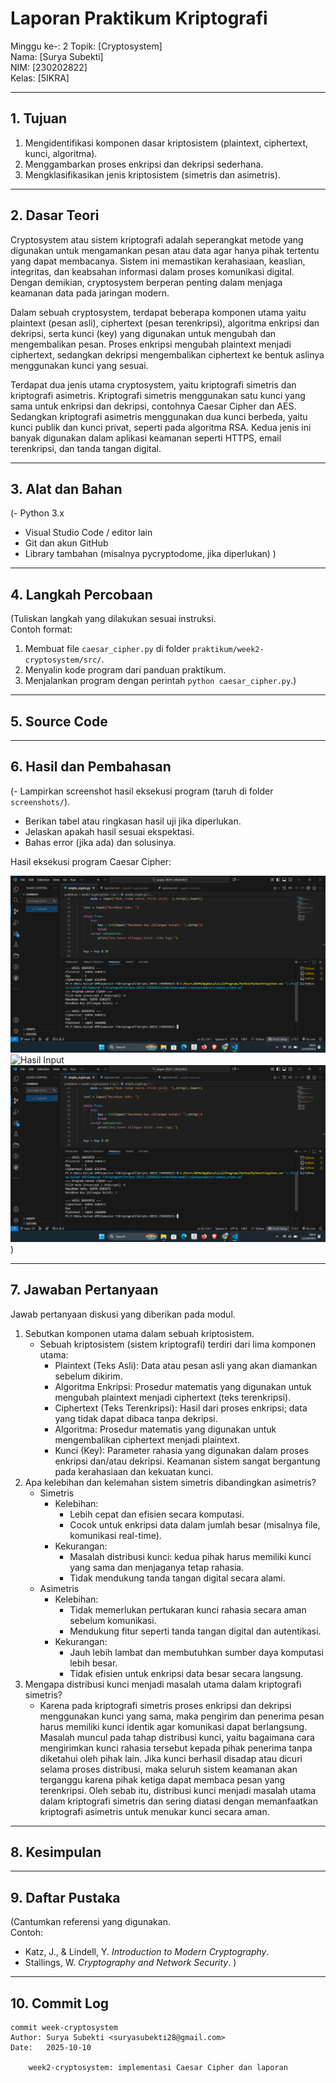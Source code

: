 # Laporan Praktikum Kriptografi
Minggu ke-: 2
Topik: [Cryptosystem]  
Nama: [Surya Subekti]  
NIM: [230202822]  
Kelas: [5IKRA]  

---

## 1. Tujuan

1. Mengidentifikasi komponen dasar kriptosistem (plaintext, ciphertext, kunci, algoritma).  
2. Menggambarkan proses enkripsi dan dekripsi sederhana.  
3. Mengklasifikasikan jenis kriptosistem (simetris dan asimetris). 

---

## 2. Dasar Teori
Cryptosystem atau sistem kriptografi adalah seperangkat metode yang digunakan untuk mengamankan pesan atau data agar hanya pihak tertentu yang dapat membacanya. Sistem ini memastikan kerahasiaan, keaslian, integritas, dan keabsahan informasi dalam proses komunikasi digital. Dengan demikian, cryptosystem berperan penting dalam menjaga keamanan data pada jaringan modern.

Dalam sebuah cryptosystem, terdapat beberapa komponen utama yaitu plaintext (pesan asli), ciphertext (pesan terenkripsi), algoritma enkripsi dan dekripsi, serta kunci (key) yang digunakan untuk mengubah dan mengembalikan pesan. Proses enkripsi mengubah plaintext menjadi ciphertext, sedangkan dekripsi mengembalikan ciphertext ke bentuk aslinya menggunakan kunci yang sesuai.

Terdapat dua jenis utama cryptosystem, yaitu kriptografi simetris dan kriptografi asimetris. Kriptografi simetris menggunakan satu kunci yang sama untuk enkripsi dan dekripsi, contohnya Caesar Cipher dan AES. Sedangkan kriptografi asimetris menggunakan dua kunci berbeda, yaitu kunci publik dan kunci privat, seperti pada algoritma RSA. Kedua jenis ini banyak digunakan dalam aplikasi keamanan seperti HTTPS, email terenkripsi, dan tanda tangan digital.

---

## 3. Alat dan Bahan
(- Python 3.x  
- Visual Studio Code / editor lain  
- Git dan akun GitHub  
- Library tambahan (misalnya pycryptodome, jika diperlukan)  )

---

## 4. Langkah Percobaan
(Tuliskan langkah yang dilakukan sesuai instruksi.  
Contoh format:
1. Membuat file `caesar_cipher.py` di folder `praktikum/week2-cryptosystem/src/`.
2. Menyalin kode program dari panduan praktikum.
3. Menjalankan program dengan perintah `python caesar_cipher.py`.)

---

## 5. Source Code


---

## 6. Hasil dan Pembahasan
(- Lampirkan screenshot hasil eksekusi program (taruh di folder `screenshots/`).  
- Berikan tabel atau ringkasan hasil uji jika diperlukan.  
- Jelaskan apakah hasil sesuai ekspektasi.  
- Bahas error (jika ada) dan solusinya. 

Hasil eksekusi program Caesar Cipher:

![Hasil Eksekusi](screenshots/output.png)
![Hasil Input](screenshots/input.png)
![Hasil Output](screenshots/output.png)
)

---

## 7. Jawaban Pertanyaan
Jawab pertanyaan diskusi yang diberikan pada modul.  
1. Sebutkan komponen utama dalam sebuah kriptosistem. 
    - Sebuah kriptosistem (sistem kriptografi) terdiri dari lima komponen utama:
        - Plaintext (Teks Asli):
            Data atau pesan asli yang akan diamankan sebelum dikirim.
        - Algoritma Enkripsi:
            Prosedur matematis yang digunakan untuk mengubah plaintext menjadi ciphertext (teks terenkripsi).
        - Ciphertext (Teks Terenkripsi):
            Hasil dari proses enkripsi; data yang tidak dapat dibaca tanpa dekripsi.
        - Algoritma:
            Prosedur matematis yang digunakan untuk mengembalikan ciphertext menjadi plaintext.
        - Kunci (Key):
            Parameter rahasia yang digunakan dalam proses enkripsi dan/atau dekripsi. Keamanan sistem sangat bergantung pada kerahasiaan dan kekuatan kunci.
2. Apa kelebihan dan kelemahan sistem simetris dibandingkan asimetris?
    - Simetris
        - Kelebihan:
            - Lebih cepat dan efisien secara komputasi.
            - Cocok untuk enkripsi data dalam jumlah besar (misalnya file, komunikasi real-time).
        - Kekurangan:
            - Masalah distribusi kunci: kedua pihak harus memiliki kunci yang sama dan menjaganya tetap rahasia.
            - Tidak mendukung tanda tangan digital secara alami.
    - Asimetris
        - Kelebihan:
            - Tidak memerlukan pertukaran kunci rahasia secara aman sebelum komunikasi.
            - Mendukung fitur seperti tanda tangan digital dan autentikasi.
        - Kekurangan:
            - Jauh lebih lambat dan membutuhkan sumber daya komputasi lebih besar.
            - Tidak efisien untuk enkripsi data besar secara langsung.
3. Mengapa distribusi kunci menjadi masalah utama dalam kriptografi simetris?
    - Karena pada kriptografi simetris proses enkripsi dan dekripsi menggunakan kunci yang sama, maka pengirim dan penerima pesan harus memiliki kunci identik agar komunikasi dapat berlangsung. Masalah muncul pada tahap distribusi kunci, yaitu bagaimana cara mengirimkan kunci rahasia tersebut kepada pihak penerima tanpa diketahui oleh pihak lain. Jika kunci berhasil disadap atau dicuri selama proses distribusi, maka seluruh sistem keamanan akan terganggu karena pihak ketiga dapat membaca pesan yang terenkripsi. Oleh sebab itu, distribusi kunci menjadi masalah utama dalam kriptografi simetris dan sering diatasi dengan memanfaatkan kriptografi asimetris untuk menukar kunci secara aman.

---

## 8. Kesimpulan


---

## 9. Daftar Pustaka
(Cantumkan referensi yang digunakan.  
Contoh:  
- Katz, J., & Lindell, Y. *Introduction to Modern Cryptography*.  
- Stallings, W. *Cryptography and Network Security*.  )

---

## 10. Commit Log

```
commit week-cryptosystem
Author: Surya Subekti <suryasubekti28@gmail.com>
Date:   2025-10-10

    week2-cryptosystem: implementasi Caesar Cipher dan laporan 
```

